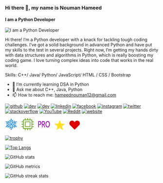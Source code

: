 ### Hi there 👋, my name is Nouman Hameed
#### I am a Python Developer
![I am a Python Developer](https://drive.google.com/file/d/1nIXUxVZna-s_sDv6xgQfIxQWHhRgQZsM/view?usp=drive_link)

Hi there! I’m a Python developer with a knack for tackling tough coding challenges. I’ve got a solid background in advanced Python and have put my skills to the test in several projects. Right now, I’m getting my hands dirty with data structures and algorithms in Python, which is really boosting my coding game. I love turning complex ideas into code that works in the real world.

Skills: C++/ Java/ Python/ JavaScript/ HTML / CSS / Bootstrap

- 🌱 I’m currently learning DSA in Python 
- 💬 Ask me about C++, Java, Python 
- 📫 How to reach me: hameednouman12@gmail.com 


[<img src='https://cdn.jsdelivr.net/npm/simple-icons@3.0.1/icons/github.svg' alt='github' height='40'>](https://github.com/nouman6093)  [<img src='https://cdn.jsdelivr.net/npm/simple-icons@3.0.1/icons/dev-dot-to.svg' alt='dev' height='40'>](https://dev.to/https://dev.to/noumanhameed)  [<img src='https://cdn.jsdelivr.net/npm/simple-icons@3.0.1/icons/hashnode.svg' alt='dev' height='40'>](https://medium.com/@noumanhoonmein)  [<img src='https://cdn.jsdelivr.net/npm/simple-icons@3.0.1/icons/linkedin.svg' alt='linkedin' height='40'>](https://www.linkedin.com/in/https://www.linkedin.com/in/nouman6093//)  [<img src='https://cdn.jsdelivr.net/npm/simple-icons@3.0.1/icons/facebook.svg' alt='facebook' height='40'>](https://www.facebook.com/nouman6093)  [<img src='https://cdn.jsdelivr.net/npm/simple-icons@3.0.1/icons/instagram.svg' alt='instagram' height='40'>](https://www.instagram.com/noumanhoonmain/)  [<img src='https://cdn.jsdelivr.net/npm/simple-icons@3.0.1/icons/twitter.svg' alt='twitter' height='40'>](https://twitter.com/noumanhoonmein)  [<img src='https://cdn.jsdelivr.net/npm/simple-icons@3.0.1/icons/stackoverflow.svg' alt='stackoverflow' height='40'>](https://stackoverflow.com/users/13995095)  [<img src='https://cdn.jsdelivr.net/npm/simple-icons@3.0.1/icons/youtube.svg' alt='YouTube' height='40'>](https://www.youtube.com/channel/nouman6093)  [<img src='https://cdn.jsdelivr.net/npm/simple-icons@3.0.1/icons/reddit.svg' alt='Reddit' height='40'>](https://www.reddit.com/user/nouman6093)  [<img src='https://cdn.jsdelivr.net/npm/simple-icons@3.0.1/icons/icloud.svg' alt='website' height='40'>](https://linktr.ee/noumanhameed)  

<a href='https://archiveprogram.github.com/'><img src='https://raw.githubusercontent.com/acervenky/animated-github-badges/master/assets/acbadge.gif' width='40' height='40'></a> <a href='https://docs.github.com/en/developers'><img src='https://raw.githubusercontent.com/acervenky/animated-github-badges/master/assets/devbadge.gif' width='40' height='40'></a> <a href='https://github.com/pricing'><img src='https://raw.githubusercontent.com/acervenky/animated-github-badges/master/assets/pro.gif' width='40' height='40'></a> <a href='https://stars.github.com/'><img src='https://raw.githubusercontent.com/acervenky/animated-github-badges/master/assets/starbadge.gif' width='35' height='35'></a> <a href='https://docs.github.com/en/github/supporting-the-open-source-community-with-github-sponsors'><img src='https://raw.githubusercontent.com/acervenky/animated-github-badges/master/assets/sponsorbadge.gif' width='35' height='35'></a> 

[![trophy](https://github-profile-trophy.vercel.app/?username=nouman6093)](https://github.com/ryo-ma/github-profile-trophy)

[![Top Langs](https://github-readme-stats.vercel.app/api/top-langs/?username=nouman6093)](https://github.com/anuraghazra/github-readme-stats)

![GitHub stats](https://github-readme-stats.vercel.app/api?username=nouman6093&show_icons=true)  

![GitHub metrics](https://metrics.lecoq.io/nouman6093)  

![GitHub streak stats](https://streak-stats.demolab.com/?user=nouman6093)  

